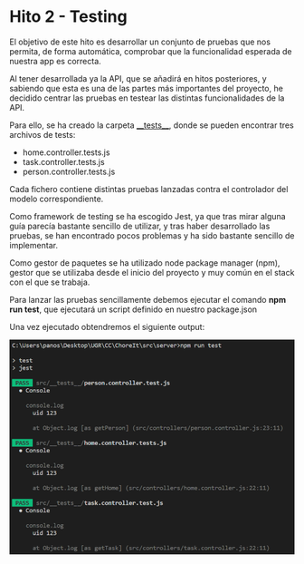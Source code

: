 # Hito 2 - Testing

El objetivo de este hito es desarrollar un conjunto de pruebas que nos permita, de forma automática, comprobar que la funcionalidad esperada de nuestra app es correcta.

Al tener desarrollada ya la API, que se añadirá en hitos posteriores, y sabiendo que esta es una de las partes más importantes del proyecto, he decidido centrar las pruebas en testear las distintas funcionalidades de la API.

Para ello, se ha creado la carpeta [\_\_tests\_\_](https://github.com/panosjuanis/ChoreIt/tree/main/src/server/src/__tests__), donde se pueden encontrar tres archivos de tests:

* home.controller.tests.js
* task.controller.tests.js
* person.controller.tests.js

Cada fichero contiene distintas pruebas lanzadas contra el controlador del modelo correspondiente.

Como framework de testing se ha escogido Jest, ya que tras mirar alguna guía parecía bastante sencillo de utilizar, y tras haber desarrollado las pruebas, se han encontrado pocos problemas y ha sido bastante sencillo de implementar.

Como gestor de paquetes se ha utilizado node package manager (npm), gestor que se utilizaba desde el inicio del proyecto y muy común en el stack con el que se trabaja.

Para lanzar las pruebas sencillamente debemos ejecutar el comando **npm run test**, que ejecutará un script definido en nuestro package.json 

Una vez ejecutado obtendremos el siguiente output:

![Output de los tests](img/npm_run_test_output.png)